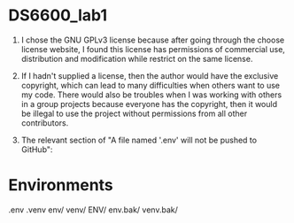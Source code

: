 # DS6600_lab1

1. I chose the GNU GPLv3 license because after going through the  choose license website, I found this license has permissions of commercial use, distribution and modification while restrict on the same license. 

2. If I hadn't supplied a license, then the author would have the exclusive copyright, which can lead to many difficulties when others want to use my code. There would also be troubles when I was working with others in a group projects because everyone has the copyright, then it would be illegal to use the project without permissions from all other contributors.


3. The relevant section of "A file named '.env' will not be pushed to GitHub":

# Environments
.env
.venv
env/
venv/
ENV/
env.bak/
venv.bak/